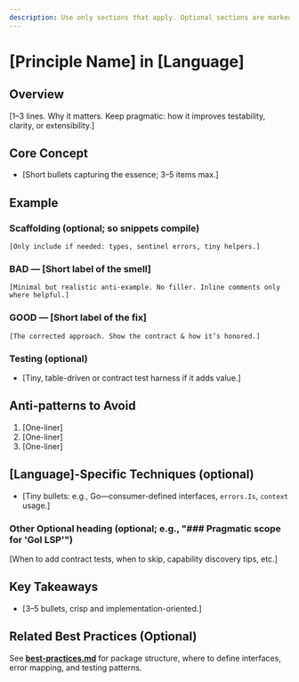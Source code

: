 ```yaml
---
description: Use only sections that apply. Optional sections are marked “(optional)”.
---
```


# [Principle Name] in [Language]

## Overview

[1–3 lines. Why it matters. Keep pragmatic: how it improves testability,
clarity, or extensibility.]

## Core Concept

- [Short bullets capturing the essence; 3–5 items max.]

## Example

### Scaffolding (optional; so snippets compile)

```[language]
[Only include if needed: types, sentinel errors, tiny helpers.]
````

### BAD — \[Short label of the smell]

```[language]
[Minimal but realistic anti-example. No filler. Inline comments only where helpful.]
```

### GOOD — \[Short label of the fix]

```[language]
[The corrected approach. Show the contract & how it’s honored.]
```

### Testing (optional)

- \[Tiny, table-driven or contract test harness if it adds value.]

## Anti-patterns to Avoid

1. \[One-liner]
2. \[One-liner]
3. \[One-liner]

## \[Language]-Specific Techniques (optional)

- \[Tiny bullets: e.g., Go—consumer-defined interfaces, `errors.Is`, `context` usage.]

### Other Optional heading (optional; e.g., "### Pragmatic scope for 'Gol LSP'")

\[When to add contract tests, when to skip, capability discovery tips, etc.]

## Key Takeaways

- \[3–5 bullets, crisp and implementation-oriented.]

## Related Best Practices (Optional)

See **[best-practices.md](<link to best practices doc>)** for package
structure, where to define interfaces, error mapping, and testing patterns.
